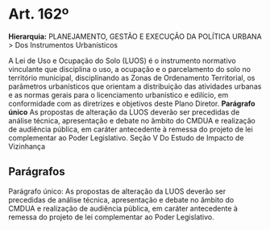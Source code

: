 # Art. 162º

**Hierarquia:** PLANEJAMENTO, GESTÃO E EXECUÇÃO DA POLÍTICA URBANA > Dos Instrumentos Urbanísticos

A Lei de Uso e Ocupação do Solo (LUOS) é o instrumento normativo vinculante que disciplina o uso, a ocupação e o parcelamento do solo no território municipal, disciplinando as Zonas de Ordenamento Territorial, os parâmetros urbanísticos que orientam a distribuição das atividades urbanas e as normas gerais para o licenciamento urbanístico e edilício, em conformidade com as diretrizes e objetivos deste Plano Diretor.
**Parágrafo único** As propostas de alteração da LUOS deverão ser precedidas de análise técnica, apresentação e debate no âmbito do CMDUA e realização de audiência pública, em caráter antecedente à remessa do projeto de lei complementar ao Poder Legislativo.
Seção V
Do Estudo de Impacto de Vizinhança

## Parágrafos
Parágrafo único: As propostas de alteração da LUOS deverão ser precedidas de análise técnica, apresentação e debate no âmbito do CMDUA e realização de audiência pública, em caráter antecedente à remessa do projeto de lei complementar ao Poder Legislativo.




